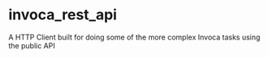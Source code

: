 # invoca_rest_api
A HTTP Client built for doing some of the more complex Invoca tasks using the public API
